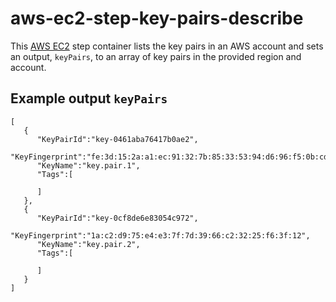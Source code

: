# aws-ec2-step-key-pairs-describe

This [AWS EC2](https://aws.amazon.com/ec2/) step container lists the key pairs
in an AWS account and sets an output, `keyPairs`, to an array of key pairs in the
provided region and account. 

## Example output `keyPairs`

```
[
   {
      "KeyPairId":"key-0461aba76417b0ae2",
      "KeyFingerprint":"fe:3d:15:2a:a1:ec:91:32:7b:85:33:53:94:d6:96:f5:0b:cd:a2:11",
      "KeyName":"key.pair.1",
      "Tags":[

      ]
   },
   {
      "KeyPairId":"key-0cf8de6e83054c972",
      "KeyFingerprint":"1a:c2:d9:75:e4:e3:7f:7d:39:66:c2:32:25:f6:3f:12",
      "KeyName":"key.pair.2",
      "Tags":[

      ]
   }
]
```